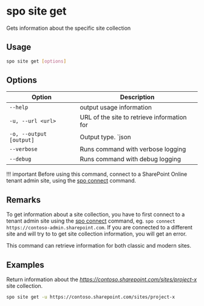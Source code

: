 # spo site get

Gets information about the specific site collection

## Usage

```sh
spo site get [options]
```

## Options

Option|Description
------|-----------
`--help`|output usage information
`-u, --url <url>`|URL of the site to retrieve information for
`-o, --output [output]`|Output type. `json|text`. Default `text`
`--verbose`|Runs command with verbose logging
`--debug`|Runs command with debug logging

!!! important
    Before using this command, connect to a SharePoint Online tenant admin site, using the [spo connect](../connect.md) command.

## Remarks

To get information about a site collection, you have to first connect to a tenant admin site using the [spo connect](../connect.md) command, eg. `spo connect https://contoso-admin.sharepoint.com`. If you are connected to a different site and will try to to get site collection information, you will get an error.

This command can retrieve information for both classic and modern sites.

## Examples

Return information about the _https://contoso.sharepoint.com/sites/project-x_ site collection.

```sh
spo site get -u https://contoso.sharepoint.com/sites/project-x
```
